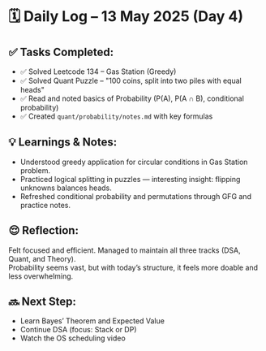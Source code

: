 # 🗓️ Daily Log – 13 May 2025 (Day 4)

## ✅ Tasks Completed:
- ✅ Solved Leetcode 134 – Gas Station (Greedy)
- ✅ Solved Quant Puzzle – "100 coins, split into two piles with equal heads"
- ✅ Read and noted basics of Probability (P(A), P(A ∩ B), conditional probability)
- ✅ Created `quant/probability/notes.md` with key formulas

## 💡 Learnings & Notes:
- Understood greedy application for circular conditions in Gas Station problem.
- Practiced logical splitting in puzzles — interesting insight: flipping unknowns balances heads.
- Refreshed conditional probability and permutations through GFG and practice notes.

## 😌 Reflection:
Felt focused and efficient. Managed to maintain all three tracks (DSA, Quant, and Theory).  
Probability seems vast, but with today’s structure, it feels more doable and less overwhelming.

## 🔜 Next Step:
- Learn Bayes’ Theorem and Expected Value
- Continue DSA (focus: Stack or DP)
- Watch the OS scheduling video
